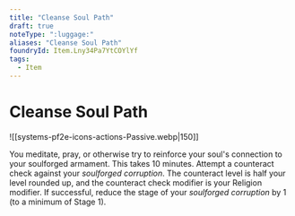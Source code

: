 ```yaml
---
title: "Cleanse Soul Path"
draft: true
noteType: ":luggage:"
aliases: "Cleanse Soul Path"
foundryId: Item.Lny34Pa7YtCOYlYf
tags:
  - Item
---
```


# Cleanse Soul Path
![[systems-pf2e-icons-actions-Passive.webp|150]]

You meditate, pray, or otherwise try to reinforce your soul's connection to your soulforged armament. This takes 10 minutes. Attempt a counteract check against your _soulforged corruption_. The counteract level is half your level rounded up, and the counteract check modifier is your Religion modifier. If successful, reduce the stage of your _soulforged corruption_ by 1 (to a minimum of Stage 1).
